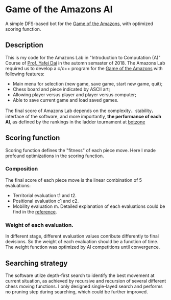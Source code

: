# Game of the Amazons AI
 A simple DFS-based bot for the [Game of the Amazons](https://en.wikipedia.org/wiki/Game_of_the_Amazons), with optimized scoring function.

## Description
 This is my code for the Amazons Lab in "Introduction to Computation (A)"  Course of [Prof. Yafei Dai](https://cs.pku.edu.cn/info/1182/1515.htm) in the automn semaster of 2018. The Amazons Lab required us to develop a c/c++ program for the [Game of the Amazons](https://en.wikipedia.org/wiki/Game_of_the_Amazons) with following features:
 
 - Main menu for selection (new game, save game, start new game, quit);
 - Chess board and piece indicated by ASCII art;
 - Allowing player versus player and player versus computer;
 - Able to save current game and load saved games.
 
 The final score of Amazons Lab depends on the complexity，stability，interface of the software, and more importantly, **the performance of each AI**, as defined by the rankings in the ladder tournament at [botzone](https://www.botzone.org.cn/)
 
## Scoring function
 Scoring function defines the "fitness" of each piece move. Here I made profound optimizations in the scoring function. 
 
### Composition
The final score of each piece move is the linear combination of 5 evaluations:
- Territorial evaluation t1 and t2.
- Positional evaluation c1 and c2.
- Mobility evaluation m.
Detailed explanation of each evaluations could be find in the [reference](https://www.sciencedirect.com/science/article/pii/S0304397505005979).

### Weight of each evaluation.
In different stage, different evaluation values conribute differently to final devisions. So the weight of each evaluation should be a function of time. The weight function was optimized by AI competitions until convergence.

## Searching strategy
The software utilze depth-first search to identify the best movement at current situation, as achieved by recursive and recursion of several different chess moving functions. I only designed single-layed search and performs no pruning step during searching, which could be further improved.

